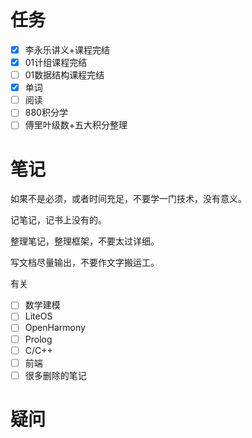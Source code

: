 ```toc
```
# 任务
- [x] 李永乐讲义+课程完结
- [x] 01计组课程完结
- [ ] 01数据结构课程完结
- [x] 单词
- [ ] 阅读
- [ ] 880积分学
- [ ] 傅里叶级数+五大积分整理

# 笔记
如果不是必须，或者时间充足，不要学一门技术，没有意义。

记笔记，记书上没有的。

整理笔记，整理框架，不要太过详细。

写文档尽量输出，不要作文字搬运工。

有关
- [ ] 数学建模
- [ ] LiteOS
- [ ] OpenHarmony
- [ ] Prolog
- [ ] C/C++
- [ ] 前端
- [ ] 很多删除的笔记
# 疑问




